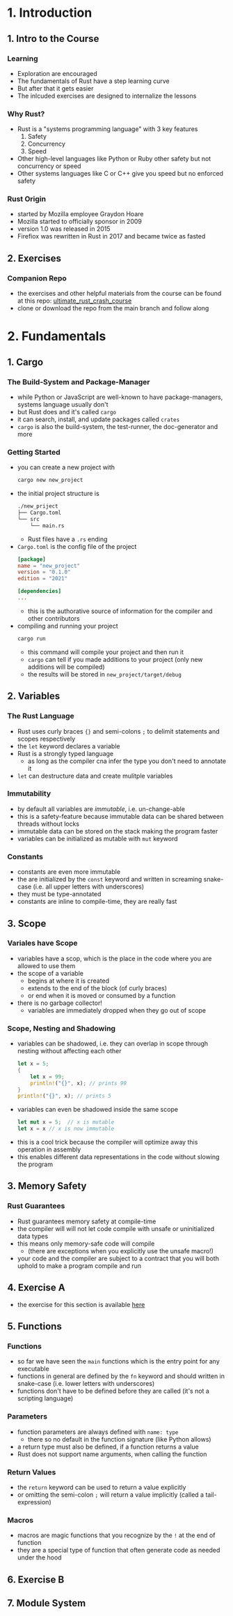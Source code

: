 # 1. Introduction

## 1. Intro to the Course
### Learning
* Exploration are encouraged
* The fundamentals of Rust have a step learning curve
* But after that it gets easier
* The inlcuded exercises are designed to internalize the lessons

### Why Rust?
* Rust is a "systems programming language" with 3 key features
    1. Safety
    2. Concurrency
    3. Speed
* Other high-level languages like Python or Ruby other safety but not concurrency or speed
* Other systems languages like C or C++ give you speed but no enforced safety

### Rust Origin
* started by Mozilla employee Graydon Hoare
* Mozilla started to officially sponsor in 2009
* version 1.0 was released in 2015
* Firefiox was rewritten in Rust in 2017 and became twice as fasted

## 2. Exercises
### Companion Repo
* the exercises and other helpful materials from the course can be found at this repo: [ultimate_rust_crash_course](https://github.com/CleanCut/ultimate_rust_crash_course)
* clone or download the repo from the main branch and follow along

# 2. Fundamentals
## 1. Cargo
### The Build-System and Package-Manager
* while Python or JavaScript are well-known to have package-managers, systems language usually don't
* but Rust does and it's called `cargo`
* it can search, install, and update packages called `crates`
* `cargo` is also the build-system, the test-runner, the doc-generator and more

### Getting Started
* you can create a new project with 
    ```bash
    cargo new new_project
    ```
* the initial project structure is
    ```bash
    ./new_priject
    ├── Cargo.toml
    └── src
        └── main.rs
    ```
    * Rust files have a `.rs` ending
* `Cargo.toml` is the config file of the project
    ```toml
    [package]
    name = "new_project"
    version = "0.1.0"
    edition = "2021"

    [dependencies]
    ...
    ```
    * this is the authorative source of information for the compiler and other contributors
* compiling and running your project
    ```bash
    cargo run
    ```
    * this command will compile your project and then run it
    * `cargo` can tell if you made additions to your project (only new additions will be compiled)
    * the results will be stored in `new_project/target/debug`

## 2. Variables
### The Rust Language
* Rust uses curly braces `{}` and semi-colons `;` to delimit statements and scopes respectively
* the `let` keyword declares a variable
* Rust is a strongly typed language
    * as long as the compiler cna infer the type you don't need to annotate it
* `let` can destructure data and create mulitple variables

### Immutability
* by default all variables are _immutable_, i.e. un-change-able
* this is a safety-feature because immutable data can be shared between threads without locks
* immutable data can be stored on the stack making the program faster
* variables can be initialized as mutable with `mut` keyword

### Constants
* constants are even more immutable
* the are initialized by the `const` keyword and written in screaming snake-case (i.e. all upper letters with underscores)
* they must be type-annotated
* constants are inline to compile-time, they are really fast

## 3. Scope
### Variales have Scope
* variables have a scop, which is the place in the code where you are allowed to use them
* the scope of a variable 
    * begins at where it is created
    * extends to the end of the block (of curly braces)
    * or end when it is moved or consumed by a function
* there is no garbage collector!
    * variables are immediately dropped when they go out of scope

### Scope, Nesting and Shadowing
* variables can be shadowed, i.e. they can overlap in scope through nesting without affecting each other
    ```rust
    let x = 5;
    {
        let x = 99;
        println!("{}", x); // prints 99
    }
    println!("{}", x); // prints 5
    ```
* variables can even be shadowed inside the same scope
    ```rust
    let mut x = 5;  // x is mutable
    let x = x // x is now immutable
    ```
* this is a cool trick because the compiler will optimize away this operation in assembly
* this enables different data representations in the code without slowing the program

## 3. Memory Safety
### Rust Guarantees
* Rust guarantees memory safety at compile-time
* the compiler will will not let code compile with unsafe or uninitialized data types
* this means only memory-safe code will compile
    * (there are exceptions when you explicitly use the unsafe macro!)
* your code and the compiler are subject to a contract that you will both uphold to make a program compile and run

## 4. Exercise A
* the exercise for this section is available [here](https://github.com/CleanCut/ultimate_rust_crash_course/tree/main/exercise/a_variables)

## 5. Functions
### Functions
* so far we have seen the `main` functions which is the entry point for any executable
* functions in general are defined by the `fn` keyword and should written in snake-case (i.e. lower letters with underscores)
* functions don't have to be defined before they are called (it's not a scripting language)

### Parameters
* function parameters are always defined with `name: type`
    * there so no default in the function signature (like Python allows)
* a return type must also be defined, if a function returns a  value
* Rust does not support name arguments, when calling the function 

### Return Values
* the `return` keyword can be used to return a value explicitly
* or omitting the semi-colon `;` will return a value implicitly (called a tail-expression)

### Macros
* macros are magic functions that you recognize by the `!` at the end of function
* they are a special type of function that often generate code as needed under the hood

## 6. Exercise B

## 7. Module System

